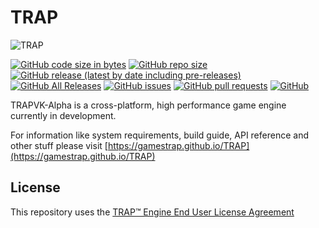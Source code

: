 # TRAP

![TRAP](Branding/TRAP.gif?raw=true "TRAP")

<!-- [![Build Status](https://travis-ci.com/GamesTrap/TRAP.svg?branch=master)](https://travis-ci.com/GamesTrap/TRAP) -->
[![GitHub code size in bytes](https://img.shields.io/github/languages/code-size/GamesTrap/TRAP)](https://github.com/GamesTrap/TRAP)
[![GitHub repo size](https://img.shields.io/github/repo-size/GamesTrap/TRAP)](https://github.com/GamesTrap/TRAP)
[![GitHub release (latest by date including pre-releases)](https://img.shields.io/github/v/release/GamesTrap/TRAP?include_prereleases)](https://github.com/GamesTrap/TRAP/releases)
[![GitHub All Releases](https://img.shields.io/github/downloads/GamesTrap/TRAP/total)](https://github.com/GamesTrap/TRAP/releases)
[![GitHub issues](https://img.shields.io/github/issues/GamesTrap/TRAP)](https://github.com/GamesTrap/TRAP/issues?q=is%3Aopen+is%3Aissue)
[![GitHub pull requests](https://img.shields.io/github/issues-pr/GamesTrap/TRAP)](https://github.com/GamesTrap/TRAP/pulls?q=is%3Aopen+is%3Apr)
[![GitHub](https://img.shields.io/badge/license-TRAP%E2%84%A2%20Engine%20EULA-lightgrey)](https://gamestrap.github.io/TRAP/pages/eula.html)

TRAPVK-Alpha is a cross-platform, high performance game engine currently in development.  

For information like system requirements, build guide, API reference and other stuff please visit [https://gamestrap.github.io/TRAP](https://gamestrap.github.io/TRAP)

## License

This repository uses the [TRAP™ Engine End User License Agreement](https://gamestrap.github.io/TRAP/pages/eula.html)
